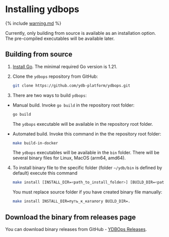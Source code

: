 # Installing ydbops

{% include [warning.md](_includes/warning.md) %}

Currently, only building from source is available as an installation option. The pre-compiled executables will be available later.

## Building from source

1. [Install Go](https://go.dev/doc/install). The minimal required Go version is 1.21.

2. Clone the `ydbops` repository from GitHub:

    ```bash
    git clone https://github.com/ydb-platform/ydbops.git
    ```

3. There are two ways to build `ydbops`:

- Manual build. Invoke `go build` in the repository root folder:

    ```bash
    go build
    ```

    The `ydbops` executable will be available in the repository root folder.

- Automated build. Invoke this command in the the repository root folder:

  ```bash
  make build-in-docker
  ```

  The `ydbops` executables will be available in the `bin` folder. There will be several binary files for Linux, MacOS (arm64, amd64).

4. To install binary file to the specific folder (folder `~/ydb/bin` is defined by default) execute this command

   ```bash
   make install [INSTALL_DIR=<path_to_install_folder>] [BUILD_DIR=<path_to_build_folder>]
   ```

   You must replace source folder if you have created binary file manually:

   ```bash
   make install INSTALL_DIR=путь_к_каталогу BUILD_DIR=.
   ```

## Download the binary from releases page

You can download binary releases from GitHub - [YDBOps Releases](https://github.com/ydb-platform/ydbops/releases).
